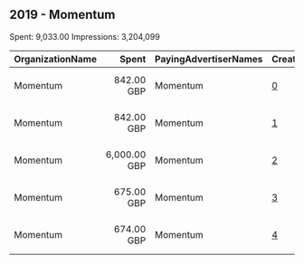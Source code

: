 ## 2019 - Momentum 
Spent: 9,033.00
Impressions: 3,204,099

|OrganizationName|Spent|PayingAdvertiserNames|CreativeUrls|Impressions|Genders|AgeBrackets|CountryCodes|BillingAddresses|CandidateBallotInformation|
|:---|---:|:---|:---|---:|:---|:---|:---|:---|:---|
|Momentum|842.00 GBP|Momentum|[0](https://www.snap.com/political-ads/asset/55c224decd754bde333b51acadf8e534f51484dc2d333a4749fa6208c7f32daa?mediaType=mp4)|722,711||18+|united kingdom|"Cannon Wharf, Pell Street, Surrey Quays,London,SE85EN,GB"|Momentum General Election|
|Momentum|842.00 GBP|Momentum|[1](https://www.snap.com/political-ads/asset/55c224decd754bde333b51acadf8e534f51484dc2d333a4749fa6208c7f32daa?mediaType=mp4)|722,025||18+|united kingdom|"Cannon Wharf, Pell Street, Surrey Quays,London,SE85EN,GB"|Momentum General Election|
|Momentum|6,000.00 GBP|Momentum|[2](https://www.snap.com/political-ads/asset/710182f580a11416f54666d92d345d35206494d0f3bf618ef7ecdb6de03171ec?mediaType=mp4)|587,993||18+|united kingdom|"Cannon Wharf, Pell Street, Surrey Quays,London,SE85EN,GB"|Momentum General Election|
|Momentum|675.00 GBP|Momentum|[3](https://www.snap.com/political-ads/asset/70a2ee4d88afb467ab1a6fd00cf862b7d52ec8219dc7530dd41076a20cb41353?mediaType=mp4)|586,034||18+|united kingdom|"Cannon Wharf, Pell Street, Surrey Quays,London,SE85EN,GB"|Momentum General Election|
|Momentum|674.00 GBP|Momentum|[4](https://www.snap.com/political-ads/asset/70a2ee4d88afb467ab1a6fd00cf862b7d52ec8219dc7530dd41076a20cb41353?mediaType=mp4)|585,336||18+|united kingdom|"Cannon Wharf, Pell Street, Surrey Quays,London,SE85EN,GB"|Momentum General Election|
